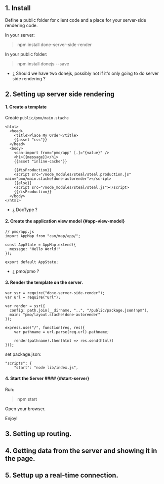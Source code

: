 ## 1. Install

Define a public folder for client code and a place for your server-side rendering code.

In your server:

> npm install done-server-side-render

In your public folder:

> npm install donejs --save



- ¿ Should we have two donejs, possibly not if it's only going to do server side rendering ?


## 2. Setting up server side rendering

#### 1. Create a template

Create `public/pmo/main.stache`

```
<html>
  <head>
    <title>Place My Order</title>
    {{asset "css"}}
  </head>
  <body>
    <can-import from="pmo/app" [.]="{value}" />
    <h1>{{message}}</h1>
    {{asset "inline-cache"}}

    {{#isProduction}}
    <script src="/node_modules/steal/steal.production.js" main="pmo/main.stache!done-autorender"></script>
    {{else}}
    <script src="/node_modules/steal/steal.js"></script>
    {{/isProduction}}
  </body>
</html>
```

- ¿ DocType ?

#### 2.  Create the application view model {#app-view-model}

```
// pmo/app.js
import AppMap from "can/map/app/";

const AppState = AppMap.extend({
  message: "Hello World!"
});

export default AppState;
```

- ¿ pmo/pmo ?

#### 3. Render the template on the server.

```
var ssr = require("done-server-side-render");
var url = require("url");

var render = ssr({
  config: path.join(__dirname, "..", "/public/package.json!npm"),
  main: "pmo/layout.stache!done-autorender"
});

express.use("/", function(req, res){
    var pathname = url.parse(req.url).pathname;

    render(pathname).then(html => res.send(html))
}));
```

set package.json:

```
"scripts": {
    "start": "node lib/index.js",
```

#### 4. Start the Server #### {#start-server}

Run:

>  npm start

Open your browser.

Enjoy!


## 3. Setting up routing.
## 4. Getting data from the server and showing it in the page.
## 5. Settup up a real-time connection.